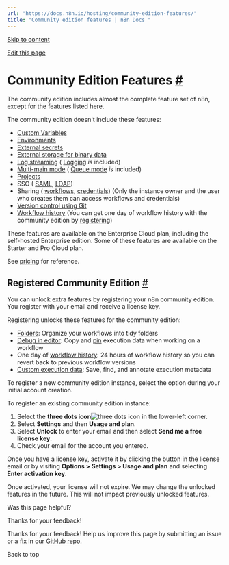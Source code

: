 ```yaml
---
url: "https://docs.n8n.io/hosting/community-edition-features/"
title: "Community edition features | n8n Docs "
---
```


[Skip to content](https://docs.n8n.io/hosting/community-edition-features/#community-edition-features)

[Edit this page](https://github.com/n8n-io/n8n-docs/edit/main/docs/hosting/community-edition-features.md "Edit this page")

# Community Edition Features [\#](https://docs.n8n.io/hosting/community-edition-features/\#community-edition-features "Permanent link")

The community edition includes almost the complete feature set of n8n, except for the features listed here.

The community edition doesn't include these features:

- [Custom Variables](https://docs.n8n.io/code/variables/)
- [Environments](https://docs.n8n.io/source-control-environments/)
- [External secrets](https://docs.n8n.io/external-secrets/)
- [External storage for binary data](https://docs.n8n.io/hosting/scaling/external-storage/)
- [Log streaming](https://docs.n8n.io/log-streaming/) ( [Logging](https://docs.n8n.io/hosting/logging-monitoring/logging/) _is_ included)
- [Multi-main mode](https://docs.n8n.io/hosting/scaling/queue-mode/#multi-main-setup) ( [Queue mode](https://docs.n8n.io/hosting/scaling/queue-mode/) _is_ included)
- [Projects](https://docs.n8n.io/user-management/rbac/projects/)
- SSO ( [SAML](https://docs.n8n.io/hosting/securing/set-up-sso/), [LDAP](https://docs.n8n.io/user-management/ldap/))
- Sharing ( [workflows](https://docs.n8n.io/workflows/sharing/), [credentials](https://docs.n8n.io/credentials/credential-sharing/)) (Only the instance owner and the user who creates them can access workflows and credentials)
- [Version control using Git](https://docs.n8n.io/source-control-environments/)
- [Workflow history](https://docs.n8n.io/workflows/history/) (You can get one day of workflow history with the community edition by [registering](https://docs.n8n.io/hosting/community-edition-features/#registered-community-edition))

These features are available on the Enterprise Cloud plan, including the self-hosted Enterprise edition. Some of these features are available on the Starter and Pro Cloud plan.

See [pricing](https://n8n.io/pricing/) for reference.

## Registered Community Edition [\#](https://docs.n8n.io/hosting/community-edition-features/\#registered-community-edition "Permanent link")

You can unlock extra features by registering your n8n community edition. You register with your email and receive a license key.

Registering unlocks these features for the community edition:

- [Folders](https://docs.n8n.io/release-notes/#folders): Organize your workflows into tidy folders
- [Debug in editor](https://docs.n8n.io/workflows/executions/debug/): Copy and [pin](https://docs.n8n.io/glossary/#data-pinning-n8n) execution data when working on a workflow
- One day of [workflow history](https://docs.n8n.io/workflows/history/): 24 hours of workflow history so you can revert back to previous workflow versions
- [Custom execution data](https://docs.n8n.io/workflows/executions/custom-executions-data/): Save, find, and annotate execution metadata

To register a new community edition instance, select the option during your initial account creation.

To register an existing community edition instance:

1. Select the **three dots icon**![three dots icon](https://docs.n8n.io/_images/common-icons/three-dots-horizontal.png) in the lower-left corner.
2. Select **Settings** and then **Usage and plan**.
3. Select **Unlock** to enter your email and then select **Send me a free license key**.
4. Check your email for the account you entered.

Once you have a license key, activate it by clicking the button in the license email or by visiting **Options > Settings > Usage and plan** and selecting **Enter activation key**.

Once activated, your license will not expire. We may change the unlocked features in the future. This will not impact previously unlocked features.

Was this page helpful?






Thanks for your feedback!






Thanks for your feedback! Help us improve this page by submitting an issue or a fix in our [GitHub repo](https://github.com/n8n-io/n8n-docs).


Back to top